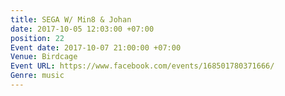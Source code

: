 ```yaml
---
title: SEGA W/ Min8 & Johan
date: 2017-10-05 12:03:00 +07:00
position: 22
Event date: 2017-10-07 21:00:00 +07:00
Venue: Birdcage
Event URL: https://www.facebook.com/events/168501780371666/
Genre: music
---
```


